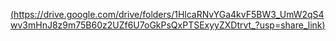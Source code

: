 [(https://drive.google.com/drive/folders/1HlcaRNvYGa4kvF5BW3_UmW2qS4wv3mHnJ8z9m75B60z2UZf6U7oGkPsQxPTSExyyZXDtrvt_?usp=share_link)](https://drive.google.com/drive/folders/1HlcaRNvYGa4kvF5BW3_UmW2qS4wv3mHnJ8z9m75B60z2UZf6U7oGkPsQxPTSExyyZXDtrvt_?usp=share_linka)
